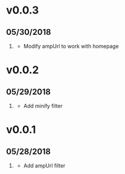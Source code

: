 # v0.0.3
##  05/30/2018

1. [](#improved)
	* Modify ampUrl to work with homepage

# v0.0.2
##  05/29/2018

1. [](#new)
    * Add minify filter

# v0.0.1
##  05/28/2018

1. [](#new)
    * Add ampUrl filter
